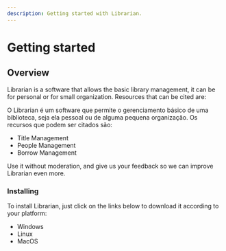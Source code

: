 ```yaml
---
description: Getting started with Librarian.
---
```


# Getting started

## Overview

Librarian is a software that allows the basic library management, it can be for personal or for small organization. Resources that can be cited are:

O Librarian é um software que permite o gerenciamento básico de uma biblioteca, seja ela pessoal ou de alguma pequena organização. Os recursos que podem ser citados são:

* Title Management
* People Management
* Borrow Management

Use it without moderation, and give us your feedback so we can improve Librarian even more.

### Installing

To install Librarian, just click on the links below to download it according to your platform:

* Windows
* Linux
* MacOS
